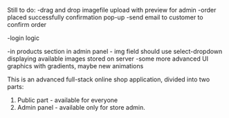 Still to do:
-drag and drop imagefile upload with preview for admin
-order placed successfully confirmation pop-up
-send email to customer to confirm order

-login logic

-in products section in admin panel - img field should use select-dropdown displaying available images stored on server
-some more advanced UI graphics with gradients, maybe new animations


This is an advanced full-stack online shop application, divided into two parts:
1. Public part - available for everyone
2. Admin panel - available only for store admin. 


